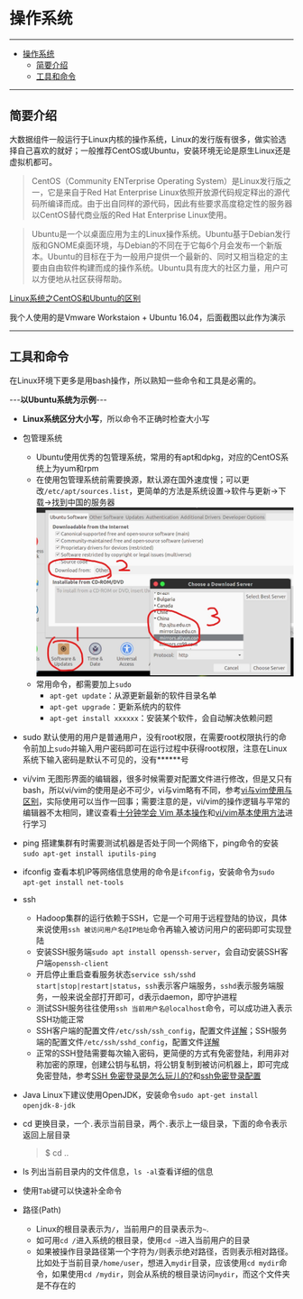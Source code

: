 # 操作系统

---

- [操作系统](#%e6%93%8d%e4%bd%9c%e7%b3%bb%e7%bb%9f)
  - [简要介绍](#%e7%ae%80%e8%a6%81%e4%bb%8b%e7%bb%8d)
  - [工具和命令](#%e5%b7%a5%e5%85%b7%e5%92%8c%e5%91%bd%e4%bb%a4)

---

## 简要介绍

大数据组件一般运行于Linux内核的操作系统，Linux的发行版有很多，做实验选择自己喜欢的就好；一般推荐CentOS或Ubuntu，安装环境无论是原生Linux还是虚拟机都可。

> CentOS（Community ENTerprise Operating System）是Linux发行版之一，它是来自于Red Hat Enterprise Linux依照开放源代码规定释出的源代码所编译而成。由于出自同样的源代码，因此有些要求高度稳定性的服务器以CentOS替代商业版的Red Hat Enterprise Linux使用。

> Ubuntu是一个以桌面应用为主的Linux操作系统。Ubuntu基于Debian发行版和GNOME桌面环境，与Debian的不同在于它每6个月会发布一个新版本。Ubuntu的目标在于为一般用户提供一个最新的、同时又相当稳定的主要由自由软件构建而成的操作系统。Ubuntu具有庞大的社区力量，用户可以方便地从社区获得帮助。

[Linux系统之CentOS和Ubuntu的区别](https://cloud.tencent.com/developer/article/1457753)

我个人使用的是Vmware Workstaion + Ubuntu 16.04，后面截图以此作为演示

---

## 工具和命令

在Linux环境下更多是用bash操作，所以熟知一些命令和工具是必需的。

---**以Ubuntu系统为示例**---

- **Linux系统区分大小写**，所以命令不正确时检查大小写

- 包管理系统
  - Ubuntu使用优秀的包管理系统，常用的有apt和dpkg，对应的CentOS系统上为yum和rpm
  - 在使用包管理系统前需要换源，默认源在国外速度慢；可以更改`/etc/apt/sources.list`，更简单的方法是系统设置->软件与更新->下载->找到中国的服务器
  ![apt换源](hadoop/apt.jpg)
  - 常用命令，都需要加上`sudo`
    - `apt-get update`：从源更新最新的软件目录名单
    - `apt-get upgrade`：更新系统内的软件
    - `apt-get install xxxxxx`：安装某个软件，会自动解决依赖问题

- sudo
  默认使用的用户是普通用户，没有root权限，在需要root权限执行的命令前加上`sudo`并输入用户密码即可在运行过程中获得root权限，注意在Linux系统下输入密码是默认不可见的，没有******号

- vi/vim
  无图形界面的编辑器，很多时候需要对配置文件进行修改，但是又只有bash，所以vi/vim的使用是必不可少，vi与vim略有不同，参考[vi与vim使用与区别](https://blog.csdn.net/J080624/article/details/69544064)，实际使用可以当作一回事；需要注意的是，vi/vim的操作逻辑与平常的编辑器不太相同，建议查看[十分钟学会 Vim 基本操作](https://www.jianshu.com/p/ec5910c93d69)和[vi/vim基本使用方法](https://www.cnblogs.com/itech/archive/2009/04/17/1438439.html)进行学习

- ping
  搭建集群有时需要测试机器是否处于同一个网络下，ping命令的安装`sudo apt-get install iputils-ping`

- ifconfig
  查看本机IP等网络信息使用的命令是`ifconfig`，安装命令为`sudo apt-get install net-tools`

- ssh
  - Hadoop集群的运行依赖于SSH，它是一个可用于远程登陆的协议，具体来说使用`ssh 被访问用户名@IP地址`命令再输入被访问用户的密码即可实现登陆
  - 安装SSH服务端`sudo apt install openssh-server`，会自动安装SSH客户端`openssh-client`
  - 开启停止重启查看服务状态`service ssh/sshd start|stop|restart|status`，`ssh`表示客户端服务，`sshd`表示服务端服务，一般来说全部打开即可，d表示daemon，即守护进程
  - 测试SSH服务往往使用`ssh 当前用户名@localhost`命令，可以成功进入表示SSH功能正常
  - SSH客户端的配置文件`/etc/ssh/ssh_config`，配置文件[详解](https://blog.csdn.net/JimyJimang/article/details/10406523)；SSH服务端的配置文件`/etc/ssh/sshd_config`，配置文件[详解](https://blog.51cto.com/xujpxm/1717862)
  - 正常的SSH登陆需要每次输入密码，更简便的方式有免密登陆，利用非对称加密的原理，创建公钥与私钥，将公钥复制到被访问机器上，即可完成免密登陆，参考[SSH 免密登录是怎么玩儿的?](https://zhuanlan.zhihu.com/p/28423720)和[ssh免密登录配置](https://blog.csdn.net/m0_37590135/article/details/74275859)

- Java
  Linux下建议使用OpenJDK，安装命令`sudo apt-get install openjdk-8-jdk`

- cd
  更换目录，一个`.`表示当前目录，两个`.`表示上一级目录，下面的命令表示返回上层目录
  > $ cd ..    

- ls
  列出当前目录内的文件信息，`ls -al`查看详细的信息

- 使用`Tab`键可以快速补全命令

- 路径(Path)
  - Linux的根目录表示为`/`，当前用户的目录表示为`~`.
  - 如可用`cd /`进入系统的根目录，使用`cd ~`进入当前用户的目录
  - 如果被操作目录路径第一个字符为`/`则表示绝对路径，否则表示相对路径。比如处于当前目录`/home/user`，想进入`mydir`目录，应该使用`cd mydir`命令，如果使用`cd /mydir`，则会从系统的根目录访问`mydir`，而这个文件夹是不存在的
